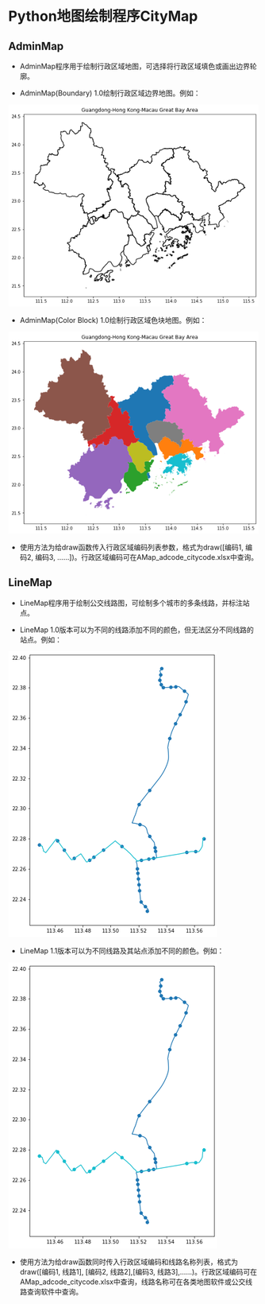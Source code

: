 # Python地图绘制程序CityMap
## AdminMap
* AdminMap程序用于绘制行政区域地图，可选择将行政区域填色或画出边界轮廓。

* AdminMap(Boundary) 1.0绘制行政区域边界地图。例如：

![边界图](https://github.com/huzaizhou/CityMap/blob/main/image/boundry%20example.png)

* AdminMap(Color Block) 1.0绘制行政区域色块地图。例如：

![色块图](https://github.com/huzaizhou/CityMap/blob/main/image/color%20block%20example.png)

* 使用方法为给draw函数传入行政区域编码列表参数，格式为draw([编码1, 编码2, 编码3, ……])。行政区域编码可在AMap_adcode_citycode.xlsx中查询。

## LineMap
* LineMap程序用于绘制公交线路图，可绘制多个城市的多条线路，并标注站点。

* LineMap 1.0版本可以为不同的线路添加不同的颜色，但无法区分不同线路的站点。例如：

![LineMap1.0示例](https://github.com/huzaizhou/CityMap/blob/main/image/LineMap1.0%20example.png)

* LineMap 1.1版本可以为不同线路及其站点添加不同的颜色。例如：

![LineMap2.0示例](https://github.com/huzaizhou/CityMap/blob/main/image/LineMap1.1%20example.png)

* 使用方法为给draw函数同时传入行政区域编码和线路名称列表，格式为draw([编码1, 线路1], [编码2, 线路2],[编码3, 线路3],……)。行政区域编码可在AMap_adcode_citycode.xlsx中查询，线路名称可在各类地图软件或公交线路查询软件中查询。
